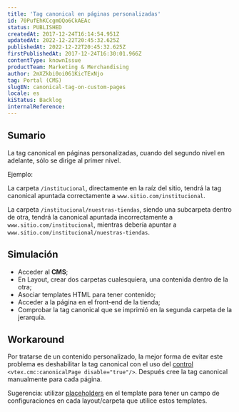 ```yaml
---
title: 'Tag canonical en páginas personalizadas'
id: 70PufEhKCcgmOQo6CkAEAc
status: PUBLISHED
createdAt: 2017-12-24T16:14:54.951Z
updatedAt: 2022-12-22T20:45:32.625Z
publishedAt: 2022-12-22T20:45:32.625Z
firstPublishedAt: 2017-12-24T16:30:01.966Z
contentType: knownIssue
productTeam: Marketing & Merchandising
author: 2mXZkbi0oi061KicTExNjo
tag: Portal (CMS)
slugEN: canonical-tag-on-custom-pages
locale: es
kiStatus: Backlog
internalReference: 
---
```


## Sumario

La tag canonical en páginas personalizadas, cuando del segundo nivel en adelante, sólo se dirige al primer nivel.

Ejemplo:

La carpeta `/institucional`, directamente en la raíz del sitio, tendrá la tag canonical apuntada correctamente a `www.sitio.com/institucional`.

La carpeta `/institucional/nuestras-tiendas`, siendo una subcarpeta dentro de otra, tendrá la canonical apuntada incorrectamente a `www.sitio.com/institucional`, mientras debería apuntar a `www.sitio.com/institucional/nuestras-tiendas`.

## Simulación

- Acceder al __CMS__;
- En Layout, crear dos carpetas cualesquiera, una contenida dentro de la otra;
- Asociar templates HTML para tener contenido;
- Acceder a la página en el front-end de la tienda;
- Comprobar la tag canonical que se imprimió en la segunda carpeta de la jerarquía.

## Workaround

Por tratarse de un contenido personalizado, la mejor forma de evitar este problema es deshabilitar la tag canonical con el uso del [control](/es/tutorial/lista-de-controles-para-templates) `<vtex.cmc:canonicalPage disable="true"/>`. Después cree la tag canonical manualmente para cada página.

Sugerencia: utilizar [placeholders](/es/tutorial/como-personalizar-una-pagina-usando-placeholder) en el template para tener un campo de configuraciones en cada layout/carpeta que utilice estos templates.


